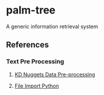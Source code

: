 # palm-tree
A generic information retrieval system

## References
### Text Pre Processing
1. [KD Nuggets Data Pre-processing](https://www.kdnuggets.com/2018/03/text-data-preprocessing-walkthrough-python.html)

1. [File Import Python](https://stackoverflow.com/questions/4655526/how-to-accomplish-relative-import-in-python)